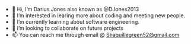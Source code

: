 - 👋 Hi, I’m  Darius Jones also known as @DJones2013
- 👀 I’m interested in learing more about coding and meeting new people.
- 🌱 I’m currently learning about software engineering.
- 💞️ I’m looking to collaborate on future projects
- 📫 You can reach me through email @ Shaquillegreen52@gmail.com

<!---
DJones2013/DJones2013 is a ✨ special ✨ repository because its `README.md` (this file) appears on your GitHub profile.
You can click the Preview link to take a look at your changes.
--->
